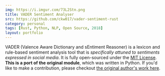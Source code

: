 ```yaml
---
img: https://i.imgur.com/73L2Stn.png
title: VADER Sentiment Analyser
src: https://github.com/ckw017/vader-sentiment-rust
category: personal
tags: [Rust, Python, NLP, Open Source, 2018]
layout: portfolio
---
```

VADER (Valence Aware Dictionary and sEntiment Reasoner) is a lexicon and rule-based sentiment analysis tool that is *specifically attuned to sentiments expressed in social media*. It is fully open-sourced under the [MIT License](http://choosealicense.com/). **This is a port of the original module**, which was written in Python. If you'd like to make a contribution, please checkout  [the original author's work here](https://github.com/cjhutto/vaderSentiment).